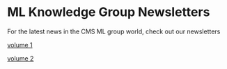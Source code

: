 # ML Knowledge Group Newsletters

For the latest news in the CMS ML group world, check out our newsletters

[volume 1](ML_Newsletter_v1.pdf)

[volume 2](ML_Newsletter_v2.pdf)
